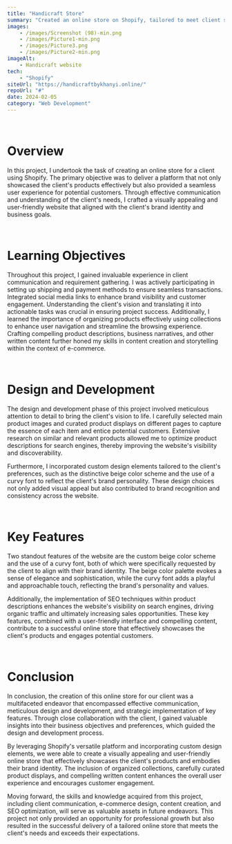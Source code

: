 ```yaml
---
title: "Handicraft Store"
summary: "Created an online store on Shopify, tailored to meet client specifications. I leveraged effective communication to understand and implement the client's vision, including organizing products into collections for enhanced user experience. Personally curated product displays with SEO-optimized descriptions and custom content, reflecting the client's brand identity. Highlight features include a custom beige color scheme and playful curvy font, amplifying the brand's personality. Explore the detailed case study for insights into the collaborative process and successful outcomes."
images: 
    - /images/Screenshot (98)-min.png
    - /images/Picture1-min.png
    - /images/Picture3.png
    - /images/Picture2-min.png
imageAlt: 
    - Handicraft website
tech: 
    - "Shopify"
siteUrl: "https://handicraftbykhanyi.online/"
repoUrl: "#"
date: 2024-02-05
category: "Web Development"
---
```

<br>
<h1>Overview</h1>
<p>In this project, I undertook the task of creating an online store for a client using Shopify. The primary objective was to deliver a platform that not only showcased the client's products effectively but also provided a seamless user experience for potential customers. Through effective communication and understanding of the client's needs, I crafted a visually appealing and user-friendly website that aligned with the client's brand identity and business goals.</p>
<br>
<h1> Learning <span>Objectives</span></h1>
<p>Throughout this project, I gained invaluable experience in client communication and requirement gathering. I was actively participating in setting up shipping and payment methods to ensure seamless transactions. Integrated social media links to enhance brand visibility and customer engagement. Understanding the client's vision and translating it into actionable tasks was crucial in ensuring project success. Additionally, I learned the importance of organizing products effectively using collections to enhance user navigation and streamline the browsing experience. Crafting compelling product descriptions, business narratives, and other written content further honed my skills in content creation and storytelling within the context of e-commerce.</p>
<br>
<h1> Design and <span>Development</span></h1>
<p>The design and development phase of this project involved meticulous attention to detail to bring the client's vision to life. I carefully selected main product images and curated product displays on different pages to capture the essence of each item and entice potential customers. Extensive research on similar and relevant products allowed me to optimize product descriptions for search engines, thereby improving the website's visibility and discoverability.

Furthermore, I incorporated custom design elements tailored to the client's preferences, such as the distinctive beige color scheme and the use of a curvy font to reflect the client's brand personality. These design choices not only added visual appeal but also contributed to brand recognition and consistency across the website.</p>
<br>
<h1>Key <span>Features</span></h1>
<p>Two standout features of the website are the custom beige color scheme and the use of a curvy font, both of which were specifically requested by the client to align with their brand identity. The beige color palette evokes a sense of elegance and sophistication, while the curvy font adds a playful and approachable touch, reflecting the brand's personality and values.

Additionally, the implementation of SEO techniques within product descriptions enhances the website's visibility on search engines, driving organic traffic and ultimately increasing sales opportunities. These key features, combined with a user-friendly interface and compelling content, contribute to a successful online store that effectively showcases the client's products and engages potential customers.</p>
<br>
<h1>Conclusion</h1>
<p>In conclusion, the creation of this online store for our client was a multifaceted endeavor that encompassed effective communication, meticulous design and development, and strategic implementation of key features. Through close collaboration with the client, I gained valuable insights into their business objectives and preferences, which guided the design and development process.

By leveraging Shopify's versatile platform and incorporating custom design elements, we were able to create a visually appealing and user-friendly online store that effectively showcases the client's products and embodies their brand identity. The inclusion of organized collections, carefully curated product displays, and compelling written content enhances the overall user experience and encourages customer engagement.

Moving forward, the skills and knowledge acquired from this project, including client communication, e-commerce design, content creation, and SEO optimization, will serve as valuable assets in future endeavors. This project not only provided an opportunity for professional growth but also resulted in the successful delivery of a tailored online store that meets the client's needs and exceeds their expectations.</p>
<br>